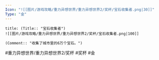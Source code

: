 ```yaml
---
Icon: "![[图片/游戏攻略/重力异想世界/重力异想世界2/奖杯/宝石收集者.png|30]]"
Type: "金"
---
```

```ad-common-gold-trophy
title: (Title:: "宝石收集者")
![[图片/游戏攻略/重力异想世界/重力异想世界2/奖杯/宝石收集者.png|100]]

(Comment:: "收集了城市里的6万个宝石。")
```

#重力异想世界/重力异想世界2/奖杯 #奖杯 #金
